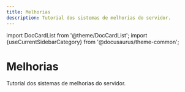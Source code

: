 ```yaml
---
title: Melhorias
description: Tutorial dos sistemas de melhorias do servidor.
---
```


import DocCardList from '@theme/DocCardList';
import {useCurrentSidebarCategory} from '@docusaurus/theme-common';

# Melhorias

Tutorial dos sistemas de melhorias do servidor.

<DocCardList items={useCurrentSidebarCategory().items}/>